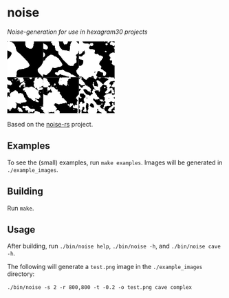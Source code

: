 # noise

*Noise-generation for use in hexagram30 projects*

[![Project Logo][logo]][logo-large]

Based on the [noise-rs][noise-rs] project.

## Examples

To see the (small) examples, run `make examples`. Images will be generated in
`./example_images`.

## Building

Run `make`.

## Usage

After building, run `./bin/noise help`, `./bin/noise -h`, and `./bin/noise cave -h`.

The following will generate a `test.png` image in the `./example_images` directory:

```
./bin/noise -s 2 -r 800,800 -t -0.2 -o test.png cave complex
```

<!-- Named page links below: /-->

[logo]: https://raw.githubusercontent.com/hexagram30/noise/master/assets/images/caves-small.png
[logo-large]: https://raw.githubusercontent.com/hexagram30/noise/master/assets/images/caves.png
[noise-rs]: https://github.com/Razaekel/noise-rs
